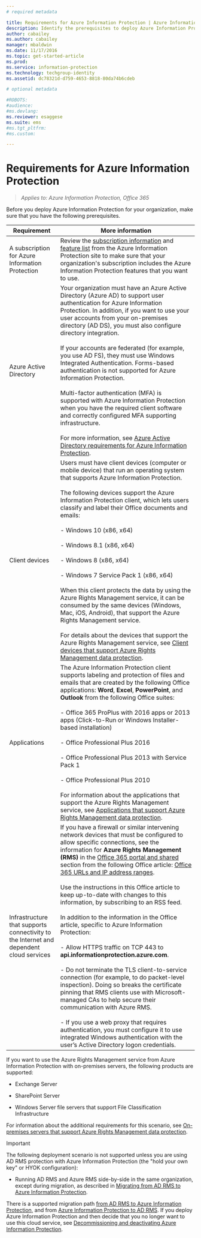 ```yaml
---
# required metadata

title: Requirements for Azure Information Protection | Azure Information Protection
description: Identify the prerequisites to deploy Azure Information Protection for your organization.
author: cabailey
ms.author: cabailey
manager: mbaldwin
ms.date: 11/17/2016
ms.topic: get-started-article
ms.prod:
ms.service: information-protection
ms.technology: techgroup-identity
ms.assetid: dc78321d-d759-4653-8818-80da74b6cdeb

# optional metadata

#ROBOTS:
#audience:
#ms.devlang:
ms.reviewer: esaggese
ms.suite: ems
#ms.tgt_pltfrm:
#ms.custom:

---
```


# Requirements for Azure Information Protection

>*Applies to: Azure Information Protection, Office 365*

Before you deploy Azure Information Protection for your organization, make sure that you have the following prerequisites. 

|Requirement|More information|
|---------------|--------------------|
|A subscription for Azure Information Protection|Review the [subscription information](https://www.microsoft.com/en-us/cloud-platform/azure-information-protection-pricing) and [feature list](https://www.microsoft.com/en-us/cloud-platform/azure-information-protection-features) from the Azure Information Protection site to make sure that your organization's subscription includes the Azure Information Protection features that you want to use.|
|Azure Active Directory|Your organization must have an Azure Active Directory (Azure AD) to support user authentication for Azure Information Protection. In addition, if you want to use your user accounts from your on-premises directory (AD DS), you must also configure directory integration.<br /><br />If your accounts are federated (for example, you use AD FS), they must use Windows Integrated Authentication. Forms-based authentication is not supported for Azure Information Protection.<br /><br />Multi-factor authentication (MFA) is supported with Azure Information Protection when you have the required client software and correctly configured MFA supporting infrastructure.<br /><br />For more information, see [Azure Active Directory requirements for Azure Information Protection](requirements-azure-ad.md).|
|Client devices|Users must have client devices (computer or mobile device) that run an operating system that supports Azure Information Protection.<br /><br />The following devices support the Azure Information Protection client, which lets users classify and label their Office documents and emails:<br /><br />- Windows 10 (x86, x64)<br /><br />- Windows 8.1 (x86, x64)<br /><br />- Windows 8 (x86, x64)<br /><br />- Windows 7 Service Pack 1 (x86, x64)<br /><br />When this client protects the data by using the Azure Rights Management service, it can be consumed by the same devices (Windows, Mac, iOS, Android), that support the Azure Rights Management service. <br /><br />For details about the devices that support the Azure Rights Management service, see [Client devices that support Azure Rights Management data protection](../get-started/requirements-client-devices.md).|
|Applications|The Azure Information Protection client supports labeling and protection of files and emails that are created by the following Office applications: **Word**, **Excel**, **PowerPoint**, and **Outlook** from the following Office suites:<br /><br /> - Office 365 ProPlus with 2016 apps or 2013 apps (Click-to-Run or Windows Installer-based installation)<br /><br />- Office Professional Plus 2016<br /><br />- Office Professional Plus 2013 with Service Pack 1<br /><br />- Office Professional Plus 2010<br /><br />For information about the applications that support the Azure Rights Management service, see [Applications that support Azure Rights Management data protection](requirements-applications.md).|
|Infrastructure that supports connectivity to the Internet and dependent cloud services|If you have a firewall or similar intervening network devices that must be configured to allow specific connections, see the information for **Azure Rights Management (RMS)** in the [Office 365 portal and shared](https://support.office.com/en-us/article/Office-365-URLs-and-IP-address-ranges-8548a211-3fe7-47cb-abb1-355ea5aa88a2?ui=en-US&rs=en-US&ad=US#bkmk_portal-identity) section from the following Office article: [Office 365 URLs and IP address ranges](https://support.office.com/en-US/article/Office-365-URLs-and-IP-address-ranges-8548a211-3fe7-47cb-abb1-355ea5aa88a2).<br /><br />Use the instructions in this Office article to keep up-to-date with changes to this information, by subscribing to an RSS feed.<br /><br />In addition to the information in the Office article, specific to Azure Information Protection:<br /><br />- Allow HTTPS traffic on TCP 443 to **api.informationprotection.azure.com**.<br /><br />- Do not terminate the TLS client-to-service connection (for example, to do packet-level inspection). Doing so breaks the certificate pinning that RMS clients use with Microsoft-managed CAs to help secure their communication with Azure RMS.<br /><br />- If you use a web proxy that requires authentication, you must configure it to use integrated Windows authentication with the user’s Active Directory logon credentials.|

If you want to use the Azure Rights Management service from Azure Information Protection with on-premises servers, the following products are supported:

-   Exchange Server

-   SharePoint Server

-   Windows Server file servers that support File Classification Infrastructure

For information about the additional requirements for this scenario, see [On-premises servers that support Azure Rights Management data protection](requirements-servers.md).

> [!IMPORTANT]
> The following deployment scenario is not supported unless you are using AD RMS protection with Azure Information Protection (the "hold your own key" or HYOK configuration):
> 
> -   Running AD RMS and Azure RMS side-by-side in the same organization, except during migration, as described in [Migrating from AD RMS to Azure Information Protection](../plan-design/migrate-from-ad-rms-to-azure-rms.md).
> 
> There is a supported migration path [from AD RMS to Azure Information Protection](http://technet.microsoft.com/library/Dn858447.aspx), and from [Azure Information Protection to AD RMS](http://msdn.microsoft.com/library/azure/dn629429.aspx). If you deploy Azure Information Protection and then decide that you no longer want to use this cloud service, see [Decommissioning and deactivating Azure Information Protection](../deploy-use/decommission-deactivate.md).



